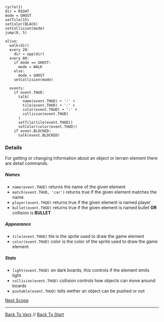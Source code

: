 ```load-water
cycle(1)
dir = RIGHT
mode = GHOST
setTile(15) 
setColor(BLACK)
setCollision(mode)
jump(0, 5)

alive:
  walk(dir)
  every 20:
    dir = opp(dir)
  every 80:
    if mode == GHOST:
      mode = WALK
    else:
      mode = GHOST
    setCollision(mode) 
    
  events: 
    if event.THUD:
      talk(
        name(event.THUD) + ':' +
        tile(event.THUD) + ':' +
        color(event.THUD) + ':' +
        collision(event.THUD)
      )
      setTile(tile(event.THUD))
      setColor(color(event.THUD))
    if event.BLOCKED:
      talk(event.BLOCKED)
```

### Details

For getting or changing information about an object or terrain element there are detail commands.

##### Names
 - `name(event.THUD)` returns the name of the given element 
 - `match(event.THUD, 'car')` returns true if the given element matches the name
 - `player(event.THUD)` returns true if the given element is named player 
 - `bullet(event.THUD)` returns true if the given element is named bullet **OR** collision is **BULLET**

##### Appearance
 - `tile(event.THUD)` tile is the sprite used to draw the game element
 - `color(event.THUD)` color is the color of the sprite used to draw the game element

##### Stats
 - `light(event.THUD)` on dark boards, this controls if the element emits light
 - `collision(event.THUD)` collision controls how objects can move around boards
 - `pushable(event.THUD)` tells wether an object can be pushed or not

[Next Scope](scope.md)

---

[Back To Vars](vars.md) //
[Back To Start](start.md)

